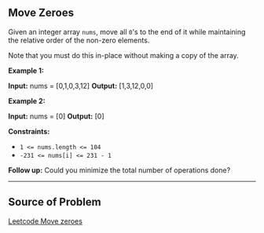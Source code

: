 ## Move Zeroes

Given an integer array `nums`, move all `0`'s to the end of it while maintaining the relative order of the non-zero elements.

Note that you must do this in-place without making a copy of the array.

**Example 1:**

**Input:** nums = [0,1,0,3,12]
**Output:** [1,3,12,0,0]

**Example 2:**

**Input:** nums = [0]
**Output:** [0]
 

**Constraints:**

- `1 <= nums.length <= 104`
- `-231 <= nums[i] <= 231 - 1`
 

**Follow up:** Could you minimize the total number of operations done?

---

## **Source of Problem**
[Leetcode Move zeroes](https://leetcode.com/problems/move-zeroes/description/)
